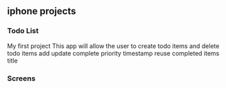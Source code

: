 ## iphone projects

### Todo List
My first project
This app will allow the user to create todo items and delete todo items
add
update
complete
priority
timestamp
reuse completed items
title
### Screens


